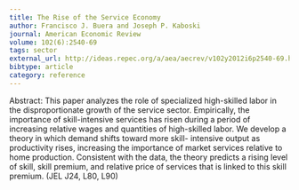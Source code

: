 ```yaml
---
title: The Rise of the Service Economy
author: Francisco J. Buera and Joseph P. Kaboski
journal: American Economic Review
volume: 102(6):2540-69
tags: sector
external_url: http://ideas.repec.org/a/aea/aecrev/v102y2012i6p2540-69.html
bibtype: article
category: reference
---
```

Abstract:  This paper analyzes the role of specialized high-skilled labor in the disproportionate growth of the service sector. Empirically, the importance of skill-intensive services has risen during a period of increasing relative wages and quantities of high-skilled labor. We develop a theory in which demand shifts toward more skill- intensive output as productivity rises, increasing the importance of market services relative to home production. Consistent with the data, the theory predicts a rising level of skill, skill premium, and relative price of services that is linked to this skill premium. (JEL J24, L80, L90)

